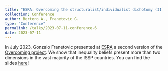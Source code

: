 ```yaml
---
title: "ESRA: Overcoming the structuralist/individualist dichotomy (II) (Bertero and Franetovic)"
collection: Conference
author: Bertero A., Franetovic G.
type: "Conference"
permalink: /talks/2023-07-11-conference-6
date: 2023-07-11
---
```

In July 2023, Gonzalo Franetovic presented at [ESRA](https://www.europeansurveyresearch.org/conf2023/prog.php) a second version of the 
[Overcoming project](https://artbert96.github.io/arturobertero.github.io//talks/2022-12-12-conference-1). We show that inequality beliefs present more than 
two dimensions in the vast majority of the ISSP countries. 
You can find the slides [here](https://arturobertero.github.io/files/ESRA.pdf)!
